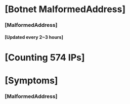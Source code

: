 # [Botnet MalformedAddress]
### [MalformedAddress]
#### [Updated every 2~3 hours]

# [Counting 574 IPs]

# [Symptoms] 
###   [MalformedAddress]
